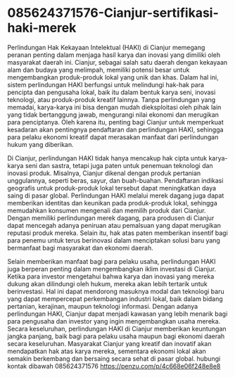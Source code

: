 # 085624371576-Cianjur-sertifikasi-haki-merek

Perlindungan Hak Kekayaan Intelektual (HAKI) di Cianjur memegang peranan penting dalam menjaga hasil karya dan inovasi yang dimiliki oleh masyarakat daerah ini. Cianjur, sebagai salah satu daerah dengan kekayaan alam dan budaya yang melimpah, memiliki potensi besar untuk mengembangkan produk-produk lokal yang unik dan khas. Dalam hal ini, sistem perlindungan HAKI berfungsi untuk melindungi hak-hak para pencipta dan pengusaha lokal, baik itu dalam bentuk karya seni, inovasi teknologi, atau produk-produk kreatif lainnya. Tanpa perlindungan yang memadai, karya-karya ini bisa dengan mudah dieksploitasi oleh pihak lain yang tidak bertanggung jawab, mengurangi nilai ekonomi dan merugikan para penciptanya. Oleh karena itu, penting bagi Cianjur untuk memperkuat kesadaran akan pentingnya pendaftaran dan perlindungan HAKI, sehingga para pelaku ekonomi kreatif dapat merasakan manfaat dari perlindungan hukum yang diberikan.

Di Cianjur, perlindungan HAKI tidak hanya mencakup hak cipta untuk karya-karya seni dan sastra, tetapi juga paten untuk penemuan teknologi dan inovasi produk. Misalnya, Cianjur dikenal dengan produk pertanian unggulannya, seperti beras, sayur, dan buah-buahan. Pendaftaran indikasi geografis untuk produk-produk lokal tersebut dapat meningkatkan daya saing di pasar global. Perlindungan HAKI melalui merek dagang juga dapat memberikan identitas dan keunikan pada produk-produk lokal, sehingga memudahkan konsumen mengenali dan memilih produk dari Cianjur. Dengan memiliki perlindungan merek dagang, para produsen di Cianjur dapat mencegah adanya peniruan atau pemalsuan yang dapat merugikan reputasi produk mereka. Selain itu, hak atas paten memberikan insentif bagi para penemu untuk terus berinovasi dalam menciptakan solusi baru yang bermanfaat bagi masyarakat dan ekonomi daerah.

Selain memberikan manfaat bagi para pelaku usaha, perlindungan HAKI juga berperan penting dalam mengembangkan iklim investasi di Cianjur. Ketika para investor mengetahui bahwa karya dan inovasi yang mereka dukung akan dilindungi oleh hukum, mereka akan lebih tertarik untuk berinvestasi. Hal ini dapat mendorong masuknya modal dan teknologi baru yang dapat mempercepat perkembangan industri lokal, baik dalam bidang pertanian, kerajinan, maupun teknologi informasi. Dengan adanya perlindungan HAKI, Cianjur dapat menjadi kawasan yang lebih menarik bagi para pengusaha dan investor yang ingin mengembangkan usaha mereka. Secara keseluruhan, perlindungan HAKI di Cianjur memberikan keuntungan jangka panjang, baik bagi para pelaku usaha maupun bagi ekonomi daerah secara keseluruhan. Masyarakat Cianjur yang kreatif dan inovatif akan mendapatkan hak atas karya mereka, sementara ekonomi lokal akan semakin berkembang dan bersaing secara sehat di pasar global.
hubungi kontak dibawah
085624371576
https://penzu.com/p/4c668e06f248e8e8

